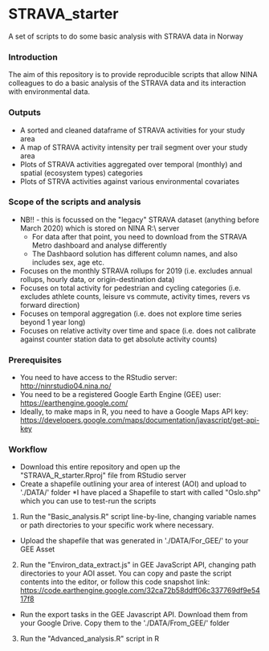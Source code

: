 # STRAVA_starter
A set of scripts to do some basic analysis with STRAVA data in Norway

### Introduction
The aim of this repository is to provide reproducible scripts that allow NINA colleagues to do a basic analysis of the STRAVA data and its interaction with environmental data.

### Outputs
* A sorted and cleaned dataframe of STRAVA activities for your study area
* A map of STRAVA activity intensity per trail segment over your study area
* Plots of STRAVA activities aggregated over temporal (monthly) and spatial (ecosystem types) categories
* Plots of STRVA activities against various environmental covariates

### Scope of the scripts and analysis
* NB!! - this is focussed on the "legacy" STRAVA dataset (anything before March 2020) which is stored on NINA R:\ server
  * For data after that point, you need to download from the STRAVA Metro dashboard and analyse differently
  * The Dashbaord solution has different column names, and also includes sex, age etc.
* Focuses on the monthly STRAVA rollups for 2019 (i.e. excludes annual rollups, hourly data, or origin-destination data)
* Focuses on total activity for pedestrian and cycling categories (i.e. excludes athlete counts, leisure vs commute, activity times, revers vs forward direction)
* Focuses on temporal aggregation (i.e. does not explore time series beyond 1 year long)
* Focuses on relative activity over time and space (i.e. does not calibrate against counter station data to get absolute activity counts)

### Prerequisites
* You need to have access to the RStudio server: http://ninrstudio04.nina.no/
* You need to be a registered Google Earth Engine (GEE) user: https://earthengine.google.com/
* Ideally, to make maps in R, you need to have a Google Maps API key: https://developers.google.com/maps/documentation/javascript/get-api-key

### Workflow
  * Download this entire repository and open up the "STRAVA_R_starter.Rproj" file from RStudio server
  * Create a shapefile outlining your area of interest (AOI) and upload to './DATA/' folder
    *I have placed a Shapefile to start with called "Oslo.shp" which you can use to test-run the scripts
1. Run the "Basic_analysis.R" script line-by-line, changing variable names or path directories to your specific work where necessary.
  * Upload the shapefile that was generated in './DATA/For_GEE/' to your GEE Asset
2. Run the "Environ_data_extract.js" in GEE JavaScript API, changing path directories to your AOI asset. You can copy and paste the script contents into the editor, or follow this code snapshot link: https://code.earthengine.google.com/32ca72b58ddff06c337769df9e5417f8
  * Run the export tasks in the GEE Javascript API. Download them from your Google Drive. Copy them to the './DATA/From_GEE/' folder
3. Run the "Advanced_analysis.R" script in R
